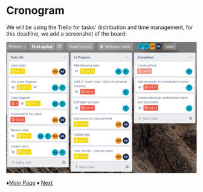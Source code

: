 # **Cronogram** 
We will be using the Trello for tasks' distribution and time management, for this deadline, we add a screenshot of the board:

 ![TrelloBoard](https://github.com/Edwin-Lines/Project-Cosmos/blob/main/Resources/Images/trello%20screenshot.png)

 ♦[Main Page](https://github.com/Edwin-Lines/Project-Cosmos "Main Page") 
 ♦ [Next](https://github.com/Edwin-Lines/Project-Cosmos/blob/main/Documentation/Schedule%2C%20Team%20Roles%20%26%20Team%20Process/Team%20Process.md "Team Process")
